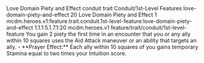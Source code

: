 <ability>
  <name>Love Domain Piety and Effect</name>
  <metadata>
    <class>conduit</class>
    <feature_type>trait</feature_type>
    <file_dpath>Conduit/1st-Level Features</file_dpath>
    <item_id>love-domain-piety-and-effect</item_id>
    <item_index>20</item_index>
    <item_name>Love Domain Piety and Effect</item_name>
    <level>1</level>
    <scc>mcdm.heroes.v1:feature.trait.conduit.1st-level-feature:love-domain-piety-and-effect</scc>
    <scdc>1.1.1:5.1.7.1:20</scdc>
    <source>mcdm.heroes.v1</source>
    <type>feature/trait/conduit/1st-level-feature</type>
  </metadata>
  <effects>
    <effect type="mundane" name="Piety">You gain 2 piety the first time in an encounter that you or any ally within 10 squares uses the Aid Attack maneuver or an ability that targets an ally.
- **Prayer Effect:** Each ally within 10 squares of you gains temporary Stamina equal to two times your Intuition score.</effect>
  </effects>
</ability>
